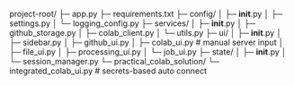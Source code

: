 project-root/
├─ app.py
├─ requirements.txt
├─ config/
│   ├─ __init__.py
│   ├─ settings.py
│   └─ logging_config.py
├─ services/
│   ├─ __init__.py
│   ├─ github_storage.py
│   ├─ colab_client.py
│   └─ utils.py
├─ ui/
│   ├─ __init__.py
│   ├─ sidebar.py
│   ├─ github_ui.py
│   ├─ colab_ui.py           # manual server input
│   ├─ file_ui.py
│   ├─ processing_ui.py
│   └─ job_ui.py
├─ state/
│   ├─ __init__.py
│   └─ session_manager.py
└─ practical_colab_solution/
    └─ integrated_colab_ui.py  # secrets-based auto connect
